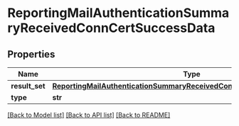 # ReportingMailAuthenticationSummaryReceivedConnCertSuccessData

## Properties
Name | Type | Description | Notes
------------ | ------------- | ------------- | -------------
**result_set** | [**ReportingMailAuthenticationSummaryReceivedConnCertSuccessDataResultSet**](ReportingMailAuthenticationSummaryReceivedConnCertSuccessDataResultSet.md) |  | [optional] 
**type** | **str** |  | [optional] 

[[Back to Model list]](../README.md#documentation-for-models) [[Back to API list]](../README.md#documentation-for-api-endpoints) [[Back to README]](../README.md)


